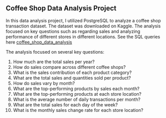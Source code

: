 ## Coffee Shop Data Analysis Project
In this data analysis project, I utilized PostgreSQL to analyze a coffee shop transaction dataset. The dataset was downloaded on Kaggle. The analysis focused on key questions such as regarding sales and analyzing performance of different stores in different locations. See the SQL queries here [coffee_shop_data_analysis](./coffee_data_queries.sql)

The analysis focused on several key questions:  
1. How much are the total sales per year?
2. How do sales compare across different coffee shops?
3. What is the sales contribution of each product category?
4. What are the total sales and quantities sold per product?
5. How do sales vary by month?
6. What are the top-performing products by sales each month?
7. What are the top-performing products at each store location?
8. What is the average number of daily transactions per month?
9. What are the total sales for each day of the week?
10. What is the monthly sales change rate for each store location?
